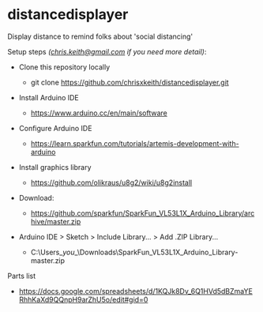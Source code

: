 # distancedisplayer
Display distance to remind folks about 'social distancing'

Setup steps *(chris.keith@gmail.com if you need more detail)*:

- Clone this repository locally
  - git clone https://github.com/chrisxkeith/distancedisplayer.git

- Install Arduino IDE
  - https://www.arduino.cc/en/main/software

- Configure Arduino IDE
  - https://learn.sparkfun.com/tutorials/artemis-development-with-arduino

- Install graphics library
  - https://github.com/olikraus/u8g2/wiki/u8g2install

- Download:
  - https://github.com/sparkfun/SparkFun_VL53L1X_Arduino_Library/archive/master.zip

- Arduino IDE > Sketch > Include Library... > Add .ZIP Library...
  - C:\Users\__you__\Downloads\SparkFun_VL53L1X_Arduino_Library-master.zip

Parts list
- https://docs.google.com/spreadsheets/d/1KQJk8Dv_6Q1HVd5dBZmaYERhhKaXd9QQnpH9arZhU5o/edit#gid=0
